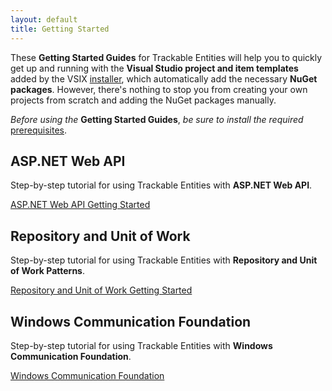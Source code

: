 ```yaml
---
layout: default
title: Getting Started
---
```


These **Getting Started Guides** for Trackable Entities will help you to quickly get up and running with the **Visual Studio project and item templates** added by the VSIX [installer](1-installation.html), which automatically add the necessary **NuGet packages**.  However, there's nothing to stop you from creating your own projects from scratch and adding the NuGet packages manually.

*Before using the* **Getting Started Guides**, *be sure to install the required* [prerequisites](1-installation.html).

## ASP.NET Web API
Step-by-step tutorial for using Trackable Entities with **ASP.NET Web API**.

[ASP.NET Web API Getting Started](2a-gettingstarted-webapi.html)

## Repository and Unit of Work
Step-by-step tutorial for using Trackable Entities with **Repository and Unit of Work Patterns**.

[Repository and Unit of Work Getting Started](2b-gettingstarted-patterns.html)

## Windows Communication Foundation
Step-by-step tutorial for using Trackable Entities with **Windows Communication Foundation**.

[Windows Communication Foundation](2c-gettingstarted-wcf.html)
